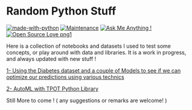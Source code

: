 # Random Python Stuff
[![made-with-python](https://img.shields.io/badge/Made%20with-Python-1f425f.svg)](https://www.python.org/)
 [![Maintenance](https://img.shields.io/badge/Maintained%3F-yes-green.svg)](https://GitHub.com/Naereen/StrapDown.js/graphs/commit-activity) [![Ask Me Anything !](https://img.shields.io/badge/Ask%20me-anything-1abc9c.svg)](https://GitHub.com/Naereen/ama)  [![Open Source Love png1](https://badges.frapsoft.com/os/v1/open-source.png?v=103)](https://github.com/ellerbrock/open-source-badges/)

Here is a collection of notebooks and datasets I used to test some concepts, or play around with data and libraries. 
It is a work in progress, and always updated with new stuff !

 [1- Using the Diabetes dataset and a couple of Models to see if we can optimize our predictions using various technics](/Optimized_Ensemble_Stack.ipynb)
 
 [2- AutoML with TPOT Python Library](/Testing_TOPT.ipynb)
 
Still More to come !
( any suggestions or remarks are welcome! )
 
 
 
 
